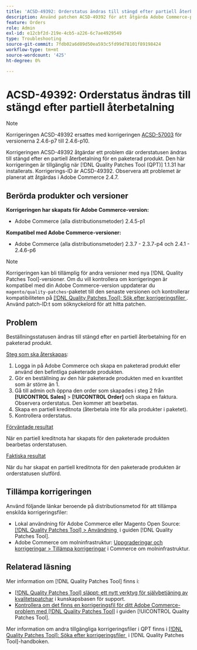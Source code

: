 ```yaml
---
title: 'ACSD-49392: Orderstatus ändras till stängd efter partiell återbetalning'
description: Använd patchen ACSD-49392 för att åtgärda Adobe Commerce-problemet där orderstatusen ändras till stängd efter en partiell återbetalning av en paketerad produkt.
feature: Orders
role: Admin
exl-id: e12cbf2d-219e-4cb5-a226-6c7ae4929549
type: Troubleshooting
source-git-commit: 7fdb02a6d89d50ea593c5fd99d78101f89198424
workflow-type: tm+mt
source-wordcount: '425'
ht-degree: 0%

---
```


# ACSD-49392: Orderstatus ändras till stängd efter partiell återbetalning

>[!NOTE]
>
>Korrigeringen ACSD-49392 ersattes med korrigeringen [ACSD-57003](https://experienceleague.adobe.com/sv/docs/commerce-operations/tools/quality-patches-tool/patches-available-in-qpt/v1-1-46/acsd-57003-order-status-changed-to-complete-instead-of-processing) för versionerna 2.4.6-p7 till 2.4.6-p10.

Korrigeringen ACSD-49392 åtgärdar ett problem där orderstatusen ändras till stängd efter en partiell återbetalning för en paketerad produkt. Den här korrigeringen är tillgänglig när [!DNL Quality Patches Tool (QPT)] 1.1.31 har installerats. Korrigerings-ID är ACSD-49392. Observera att problemet är planerat att åtgärdas i Adobe Commerce 2.4.7.

## Berörda produkter och versioner

**Korrigeringen har skapats för Adobe Commerce-version:**

* Adobe Commerce (alla distributionsmetoder) 2.4.5-p1

**Kompatibel med Adobe Commerce-versioner:**

* Adobe Commerce (alla distributionsmetoder) 2.3.7 - 2.3.7-p4 och 2.4.1 - 2.4.6-p6

>[!NOTE]
>
>Korrigeringen kan bli tillämplig för andra versioner med nya [!DNL Quality Patches Tool]-versioner. Om du vill kontrollera om korrigeringen är kompatibel med din Adobe Commerce-version uppdaterar du `magento/quality-patches`-paketet till den senaste versionen och kontrollerar kompatibiliteten på [[!DNL Quality Patches Tool]: Sök efter korrigeringsfiler &#x200B;](https://experienceleague.adobe.com/tools/commerce-quality-patches/index.html?lang=sv-SE). Använd patch-ID:t som söknyckelord för att hitta patchen.

## Problem

Beställningsstatusen ändras till stängd efter en partiell återbetalning för en paketerad produkt.

<u>Steg som ska återskapas</u>:

1. Logga in på Adobe Commerce och skapa en paketerad produkt eller använd den befintliga paketerade produkten.
1. Gör en beställning av den här paketerade produkten med en kvantitet som är större än 1.
1. Gå till admin och öppna den order som skapades i steg 2 från **[!UICONTROL Sales]** > **[!UICONTROL Order]** och skapa en faktura. Observera orderstatus. Den kommer att bearbetas.
1. Skapa en partiell kreditnota (återbetala inte för alla produkter i paketet).
1. Kontrollera orderstatus.

<u>Förväntade resultat</u>

När en partiell kreditnota har skapats för den paketerade produkten bearbetas orderstatusen.

<u>Faktiska resultat</u>

När du har skapat en partiell kreditnota för den paketerade produkten är orderstatusen slutförd.

## Tillämpa korrigeringen

Använd följande länkar beroende på distributionsmetod för att tillämpa enskilda korrigeringsfiler:

* Lokal användning för Adobe Commerce eller Magento Open Source: [[!DNL Quality Patches Tool] > Användning &#x200B;](/help/tools/quality-patches-tool/usage.md) i guiden [!DNL Quality Patches Tool].
* Adobe Commerce om molninfrastruktur: [Uppgraderingar och korrigeringar > Tillämpa korrigeringar](https://experienceleague.adobe.com/docs/commerce-cloud-service/user-guide/develop/upgrade/apply-patches.html?lang=sv-SE) i Commerce om molninfrastruktur.

## Relaterad läsning

Mer information om [!DNL Quality Patches Tool] finns i:

* [[!DNL Quality Patches Tool] släppt: ett nytt verktyg för självbetjäning av kvalitetspatchar](https://experienceleague.adobe.com/sv/docs/commerce-operations/tools/quality-patches-tool/quality-patches-tool-to-self-serve-quality-patches) i kunskapsbasen för support.
* [Kontrollera om det finns en korrigeringsfil för ditt Adobe Commerce-problem med  [!DNL Quality Patches Tool]](/help/tools/quality-patches-tool/patches-available-in-qpt/check-patch-for-magento-issue-with-magento-quality-patches.md) i guiden [!UICONTROL Quality Patches Tool].


Mer information om andra tillgängliga korrigeringsfiler i QPT finns i [[!DNL Quality Patches Tool]: Söka efter korrigeringsfiler &#x200B;](https://experienceleague.adobe.com/tools/commerce-quality-patches/index.html?lang=sv-SE) i [!DNL Quality Patches Tool]-handboken.
